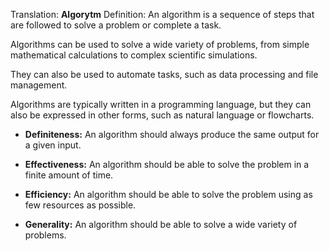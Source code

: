 Translation: **Algorytm**
Definition: 
An algorithm is a sequence of steps that are followed to solve a problem or complete a task.

Algorithms can be used to solve a wide variety of problems, from simple mathematical calculations to complex scientific simulations.

They can also be used to automate tasks, such as data processing and file management.

Algorithms are typically written in a programming language, but they can also be expressed in other forms, such as natural language or flowcharts.

- **Definiteness:** An algorithm should always produce the same output for a given input.
    
- **Effectiveness:** An algorithm should be able to solve the problem in a finite amount of time.
    
- **Efficiency:** An algorithm should be able to solve the problem using as few resources as possible.
    
- **Generality:** An algorithm should be able to solve a wide variety of problems.
    
